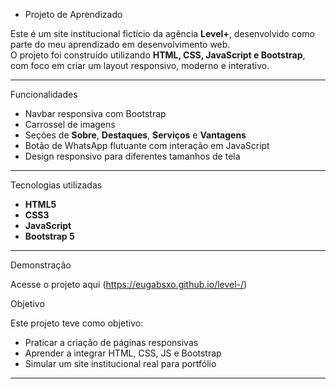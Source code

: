  - Projeto de Aprendizado

Este é um site institucional fictício da agência **Level+**, desenvolvido como parte do meu aprendizado em desenvolvimento web.  
O projeto foi construído utilizando **HTML, CSS, JavaScript e Bootstrap**, com foco em criar um layout responsivo, moderno e interativo.

---

 Funcionalidades

- Navbar responsiva com Bootstrap  
- Carrossel de imagens  
- Seções de **Sobre**, **Destaques**, **Serviços** e **Vantagens**  
- Botão de WhatsApp flutuante com interação em JavaScript  
- Design responsivo para diferentes tamanhos de tela  

---

 Tecnologias utilizadas

- **HTML5**  
- **CSS3**  
- **JavaScript**  
- **Bootstrap 5**  

---

 Demonstração

 Acesse o projeto aqui (https://eugabsxo.github.io/level-/) 



 Objetivo

Este projeto teve como objetivo:  
- Praticar a criação de páginas responsivas  
- Aprender a integrar HTML, CSS, JS e Bootstrap  
- Simular um site institucional real para portfólio  

---


